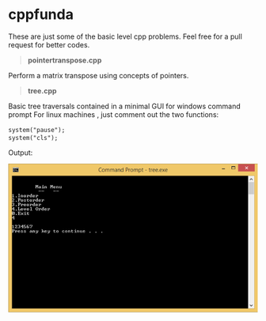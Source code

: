 # cppfunda
These are just some of the basic level cpp problems.
Feel free for a pull request for better codes.

>**pointertranspose.cpp**

Perform a matrix transpose using concepts of pointers.

>**tree.cpp**

Basic tree traversals contained in a minimal GUI for windows command prompt
For linux machines , just comment out the two functions:

```
system("pause");
system("cls");
```
Output:

![Tree](Images/tree.PNG)
